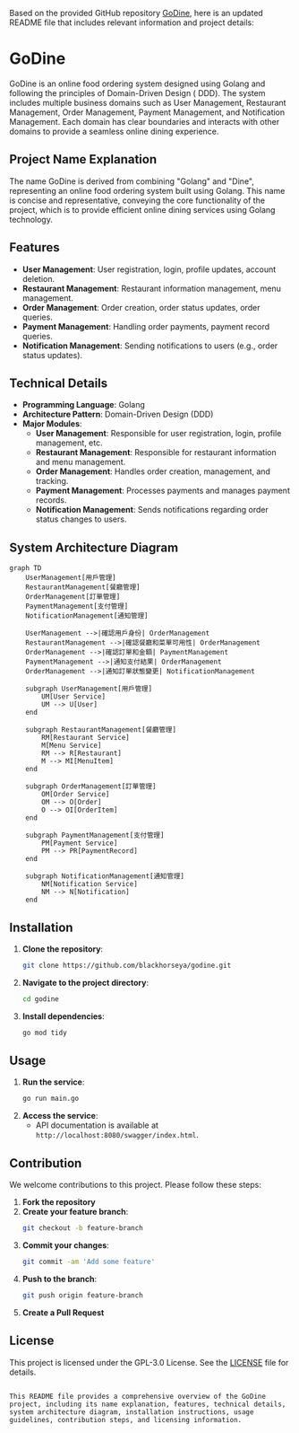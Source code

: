 Based on the provided GitHub repository [GoDine](https://github.com/blackhorseya/godine), here is an updated README file
that includes relevant information and project details:

# GoDine

GoDine is an online food ordering system designed using Golang and following the principles of Domain-Driven Design (
DDD). The system includes multiple business domains such as User Management, Restaurant Management, Order Management,
Payment Management, and Notification Management. Each domain has clear boundaries and interacts with other domains to
provide a seamless online dining experience.

## Project Name Explanation

The name GoDine is derived from combining "Golang" and "Dine", representing an online food ordering system built using
Golang. This name is concise and representative, conveying the core functionality of the project, which is to provide
efficient online dining services using Golang technology.

## Features

- **User Management**: User registration, login, profile updates, account deletion.
- **Restaurant Management**: Restaurant information management, menu management.
- **Order Management**: Order creation, order status updates, order queries.
- **Payment Management**: Handling order payments, payment record queries.
- **Notification Management**: Sending notifications to users (e.g., order status updates).

## Technical Details

- **Programming Language**: Golang
- **Architecture Pattern**: Domain-Driven Design (DDD)
- **Major Modules**:
    - **User Management**: Responsible for user registration, login, profile management, etc.
    - **Restaurant Management**: Responsible for restaurant information and menu management.
    - **Order Management**: Handles order creation, management, and tracking.
    - **Payment Management**: Processes payments and manages payment records.
    - **Notification Management**: Sends notifications regarding order status changes to users.

## System Architecture Diagram

```mermaid
graph TD
    UserManagement[用戶管理]
    RestaurantManagement[餐廳管理]
    OrderManagement[訂單管理]
    PaymentManagement[支付管理]
    NotificationManagement[通知管理]

    UserManagement -->|確認用戶身份| OrderManagement
    RestaurantManagement -->|確認餐廳和菜單可用性| OrderManagement
    OrderManagement -->|確認訂單和金額| PaymentManagement
    PaymentManagement -->|通知支付結果| OrderManagement
    OrderManagement -->|通知訂單狀態變更| NotificationManagement

    subgraph UserManagement[用戶管理]
        UM[User Service]
        UM --> U[User]
    end

    subgraph RestaurantManagement[餐廳管理]
        RM[Restaurant Service]
        M[Menu Service]
        RM --> R[Restaurant]
        M --> MI[MenuItem]
    end

    subgraph OrderManagement[訂單管理]
        OM[Order Service]
        OM --> O[Order]
        O --> OI[OrderItem]
    end

    subgraph PaymentManagement[支付管理]
        PM[Payment Service]
        PM --> PR[PaymentRecord]
    end

    subgraph NotificationManagement[通知管理]
        NM[Notification Service]
        NM --> N[Notification]
    end
```

## Installation

1. **Clone the repository**:
    ```bash
    git clone https://github.com/blackhorseya/godine.git
    ```
2. **Navigate to the project directory**:
    ```bash
    cd godine
    ```
3. **Install dependencies**:
    ```bash
    go mod tidy
    ```

## Usage

1. **Run the service**:
    ```bash
    go run main.go
    ```
2. **Access the service**:
    - API documentation is available at `http://localhost:8080/swagger/index.html`.

## Contribution

We welcome contributions to this project. Please follow these steps:

1. **Fork the repository**
2. **Create your feature branch**:
    ```bash
    git checkout -b feature-branch
    ```
3. **Commit your changes**:
    ```bash
    git commit -am 'Add some feature'
    ```
4. **Push to the branch**:
    ```bash
    git push origin feature-branch
    ```
5. **Create a Pull Request**

## License

This project is licensed under the GPL-3.0 License. See the [LICENSE](LICENSE) file for details.

```

This README file provides a comprehensive overview of the GoDine project, including its name explanation, features, technical details, system architecture diagram, installation instructions, usage guidelines, contribution steps, and licensing information.